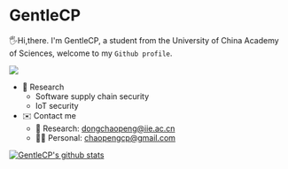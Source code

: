 # GentleCP
🖐️Hi,there. I'm GentleCP, a student from the University of China Academy of Sciences, welcome to my `Github profile`.

![](https://komarev.com/ghpvc/?username=GentleCP&color=yellowgreen)

- 📢 Research
    - Software supply chain security
    - IoT security
- ✉️ Contact me
    - 🔭 Research: dongchaopeng@iie.ac.cn
    - 👨‍🦲 Personal: chaopengcp@gmail.com

    
[![GentleCP's github stats](https://github-readme-stats.vercel.app/api?username=GentleCP&show_icons=true&theme=tokyonight)](https://github.com/anuraghazra/github-readme-stats)


